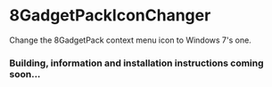 # 8GadgetPackIconChanger
Change the 8GadgetPack context menu icon to Windows 7's one.

### Building, information and installation instructions coming soon...
